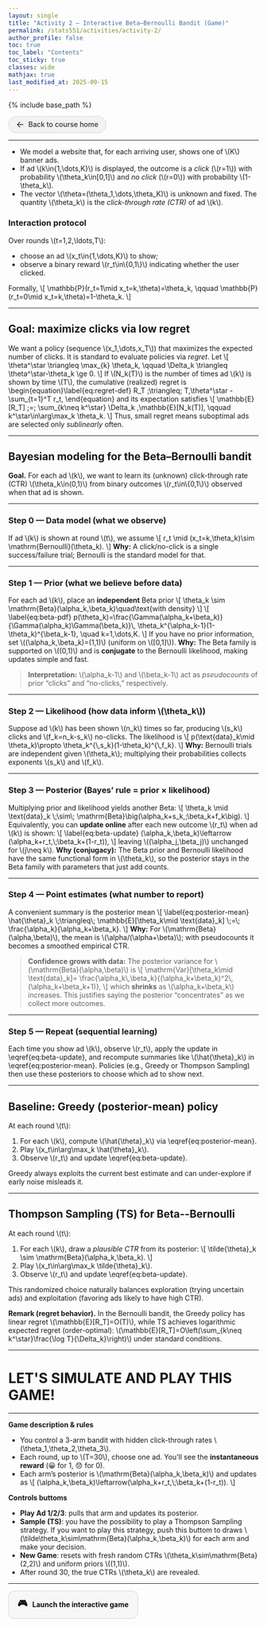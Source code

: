 ```yaml
---
layout: single
title: "Activity 2 — Interactive Beta–Bernoulli Bandit (Game)"
permalink: /stats551/activities/activity-2/
author_profile: false
toc: true
toc_label: "Contents"
toc_sticky: true
classes: wide
mathjax: true
last_modified_at: 2025-09-15
---
```


<style>
/* Remove the big background box */
.page, .page__content {
  background: none !important;
  box-shadow: none !important;
  border: none !important;
}
</style>




{% include base_path %}

<!-- Back button -->
<style>
.btn-back{
  display:inline-flex;align-items:center;gap:.5rem;
  padding:.48rem .9rem;border-radius:999px;
  background:#f2f2f2;border:1px solid #d9d9d9;color:#333;
  text-decoration:none;box-shadow:0 1px 2px rgba(0,0,0,.04);
  font-weight:500;transition:background .15s ease,border-color .15s ease,box-shadow .15s ease,transform .05s ease;
}
.btn-back:hover{ background:#ececec;border-color:#d0d0d0;box-shadow:0 2px 6px rgba(0,0,0,.06); }
.btn-back:active{ transform:translateY(1px); }
.btn-back > span:first-child{ font-size:1.1rem;line-height:1; }

/* Launch game button */
.btn-primary-lg{
  display:inline-flex;align-items:center;gap:.6rem;
  padding:.7rem 1.1rem;border-radius:12px;border:1px solid #d0d5dd;
  background:#f7f7f9;color:#111;text-decoration:none;font-weight:700;
  box-shadow:0 1px 2px rgba(0,0,0,.04), inset 0 -1px 0 rgba(255,255,255,.5);
  transition:transform .06s ease, box-shadow .15s ease, background .15s ease;
}
.btn-primary-lg:hover{ background:#f0f2f5; box-shadow:0 3px 10px rgba(0,0,0,.08); transform:translateY(-1px); }
.btn-primary-lg:active{ transform:translateY(0); }
.btn-primary-lg .emoji{ font-size:1.15rem; }
</style>

<p>
  <a href="{{ '/stats551/' | relative_url }}" class="btn-back" aria-label="Back to course home">
    <span>&#x2190;</span><span>Back to course home</span>
  </a>
</p>

---

- We model a website that, for each arriving user, shows one of \\(K\\) banner ads.  
- If ad \\(k\in\{1,\dots,K\}\\) is displayed, the outcome is a *click* (\\(r=1\\)) with probability \\(\theta_k\in[0,1]\\) and *no click* (\\(r=0\\)) with probability \\(1-\theta_k\\).  
- The vector \\(\theta=(\theta_1,\dots,\theta_K)\\) is unknown and fixed. The quantity \\(\theta_k\\) is the *click-through rate (CTR)* of ad \\(k\\).

### Interaction protocol
Over rounds \\(t=1,2,\ldots,T\\):
- choose an ad \\(x_t\in\{1,\dots,K\}\\) to show;
- observe a binary reward \\(r_t\in\\{0,1\\}\\) indicating whether the user clicked.

Formally,
\\[
\mathbb{P}(r_t=1\mid x_t=k,\theta)=\theta_k,
\qquad 
\mathbb{P}(r_t=0\mid x_t=k,\theta)=1-\theta_k.
\\]

---

## Goal: maximize clicks via low regret

We want a policy (sequence \\(x_1,\dots,x_T\\)) that maximizes the expected number of clicks. It is standard to evaluate policies via *regret*. Let
\\[
\theta^\star \triangleq \max_{k} \theta_k,
\qquad 
\Delta_k \triangleq \theta^\star-\theta_k \ge 0.
\\]
If \\(N_k(T)\\) is the number of times ad \\(k\\) is shown by time \\(T\\), the cumulative (realized) regret is
\begin{equation}\label{eq:regret-def}
R_T \;\triangleq\; T\,\theta^\star - \sum_{t=1}^T r_t,
\end{equation}
and its expectation satisfies
\\[
\mathbb{E}[R_T] \;=\; \sum_{k\neq k^\star} \Delta_k \,\mathbb{E}[N_k(T)],
\qquad 
k^\star\in\arg\max_k \theta_k.
\\]
Thus, small regret means suboptimal ads are selected only *sublinearly* often.

---

## Bayesian modeling for the Beta–Bernoulli bandit

**Goal.** For each ad \\(k\\), we want to learn its (unknown) click-through rate (CTR) \\(\\theta_k\\in(0,1)\\) from binary outcomes \\(r_t\\in\\{0,1\\}\\) observed when that ad is shown.

---

### Step 0 — Data model (what we observe)
If ad \\(k\\) is shown at round \\(t\\), we assume
\\[
r_t \\mid (x_t=k,\\theta_k)\\sim \\mathrm{Bernoulli}(\\theta_k).
\\]
**Why:** A click/no-click is a single success/failure trial; Bernoulli is the standard model for that.

---

### Step 1 — Prior (what we believe before data)
For each ad \\(k\\), place an **independent** Beta prior
\\[
\\theta_k \\sim \\mathrm{Beta}(\\alpha_k,\\beta_k)\\quad\\text{with density}
\\]
\\[
\\label{eq:beta-pdf}
p(\\theta_k)=\\frac{\\Gamma(\\alpha_k+\\beta_k)}{\\Gamma(\\alpha_k)\\Gamma(\\beta_k)}\\,
\\theta_k^{\\alpha_k-1}(1-\\theta_k)^{\\beta_k-1}, \\quad k=1,\\dots,K.
\\]
If you have no prior information, set \\((\\alpha_k,\\beta_k)=(1,1)\\) (uniform on \\([0,1]\\)).
**Why:** The Beta family is supported on \\((0,1)\\) and is **conjugate** to the Bernoulli likelihood, making updates simple and fast.

> **Interpretation:** \\(\\alpha_k-1\\) and \\(\\beta_k-1\\) act as *pseudocounts* of prior “clicks” and “no-clicks,” respectively.

---

### Step 2 — Likelihood (how data inform \\(\theta_k\\))
Suppose ad \\(k\\) has been shown \\(n_k\\) times so far, producing \\(s_k\\) clicks and \\(f_k=n_k-s_k\\) no-clicks. The likelihood is
\\[
p(\\text{data}_k\\mid \\theta_k)\\propto \\theta_k^{\\,s_k}(1-\\theta_k)^{\\,f_k}.
\\]
**Why:** Bernoulli trials are independent given \\(\theta_k\\); multiplying their probabilities collects exponents \\(s_k\\) and \\(f_k\\).

---

### Step 3 — Posterior (Bayes’ rule = prior × likelihood)
Multiplying prior and likelihood yields another Beta:
\\[
\\theta_k \\mid \\text{data}_k \\;\\sim\\; \\mathrm{Beta}\\big(\alpha_k+s_k,\;\beta_k+f_k\big).
\\]
Equivalently, you can **update online** after each new outcome \\(r_t\\) when ad \\(k\\) is shown:
\\[
\\label{eq:beta-update}
(\\alpha_k,\\beta_k)\\leftarrow (\\alpha_k+r_t,\\;\\beta_k+(1-r_t)),
\\]
leaving \\((\\alpha_j,\\beta_j)\\) unchanged for \\(j\\neq k\\).
**Why (conjugacy):** The Beta prior and Bernoulli likelihood have the same functional form in \\(\\theta_k\\), so the posterior stays in the Beta family with parameters that just add counts.

---

### Step 4 — Point estimates (what number to report)
A convenient summary is the posterior mean
\\[
\\label{eq:posterior-mean}
\\hat{\\theta}_k \\;\\triangleq\\; \\mathbb{E}[\\theta_k\\mid \\text{data}_k] \\;=\\; 
\\frac{\\alpha_k}{\\alpha_k+\\beta_k}.
\\]
**Why:** For \\(\\mathrm{Beta}(\\alpha,\\beta)\\), the mean is \\(\\alpha/(\\alpha+\\beta)\\); with pseudocounts it becomes a smoothed empirical CTR.

> **Confidence grows with data:** The posterior variance for \\(\\mathrm{Beta}(\\alpha,\\beta)\\) is
> \\[
> \\mathrm{Var}[\\theta_k\\mid \\text{data}_k]=
> \\frac{\\alpha_k\\,\\beta_k}{(\\alpha_k+\\beta_k)^2\\,(\alpha_k+\\beta_k+1)},
> \\]
> which **shrinks** as \\(\\alpha_k+\\beta_k\\) increases. This justifies saying the posterior “concentrates” as we collect more outcomes.

---

### Step 5 — Repeat (sequential learning)
Each time you show ad \\(k\\), observe \\(r_t\\), apply the update in \\eqref{eq:beta-update}, and recompute summaries like \\(\\hat{\\theta}_k\\) in \\eqref{eq:posterior-mean}. Policies (e.g., Greedy or Thompson Sampling) then use these posteriors to choose which ad to show next.

---

## Baseline: Greedy (posterior-mean) policy

At each round \\(t\\):
1. For each \\(k\\), compute \\(\hat{\theta}_k\\) via \eqref{eq:posterior-mean}.
2. Play \\(x_t\in\arg\max_k \hat{\theta}_k\\).
3. Observe \\(r_t\\) and update \eqref{eq:beta-update}.

Greedy always exploits the current best estimate and can under-explore if early noise misleads it.

---

## Thompson Sampling (TS) for Beta--Bernoulli

At each round \\(t\\):
1. For each \\(k\\), draw a *plausible CTR* from its posterior:
   \\[
   \tilde{\theta}_k \sim \mathrm{Beta}(\alpha_k,\beta_k).
   \\]
2. Play \\(x_t\in\arg\max_k \tilde{\theta}_k\\).
3. Observe \\(r_t\\) and update \eqref{eq:beta-update}.

This randomized choice naturally balances exploration (trying uncertain ads) and exploitation (favoring ads likely to have high CTR). 

**Remark (regret behavior).** In the Bernoulli bandit, the Greedy policy has linear regret \\(\mathbb{E}[R_T]=O(T)\\), while TS achieves logarithmic expected regret (order-optimal): \\(\mathbb{E}[R_T]=O\left(\sum_{k\neq k^\star}\frac{\log T}{\Delta_k}\right)\\) under standard conditions.

---

# LET'S SIMULATE AND PLAY THIS GAME!

---

**Game description & rules**

- You control a 3-arm bandit with hidden click-through rates \\(\\theta_1,\\theta_2,\\theta_3\\).  
- Each round, up to \\(T=30\\), choose one ad. You’ll see the **instantaneous reward** (😀 for 1, 😞 for 0).  
- Each arm’s posterior is \\(\\mathrm{Beta}(\\alpha_k,\\beta_k)\\) and updates as
\\[
(\\alpha_k,\\beta_k)\\leftarrow(\\alpha_k+r_t,\\;\\beta_k+(1-r_t)).
\\]

**Controls buttoms**
- **Play Ad 1/2/3**: pulls that arm and updates its posterior.  
- **Sample (TS)**: you have the possibility to play a Thompson Sampling strategy. If you want to play this strategy, push this buttom to draws \\(\\tilde\\theta_k\\sim\\mathrm{Beta}(\\alpha_k,\\beta_k)\\) for each arm and make your decision.
- **New Game**: resets with fresh random CTRs \\(\\theta_k\\sim\\mathrm{Beta}(2,2)\\) and uniform priors \\((1,1)\\).  
- After round 30, the true CTRs \\(\\theta_k\\) are revealed.

---

<p>
  <a class="btn-primary-lg" href="{{ '/stats551/activities/activity-2/game/' | relative_url }}">
    <span class="emoji">🎮</span> <span>Launch the interactive game</span>
  </a>
</p>
